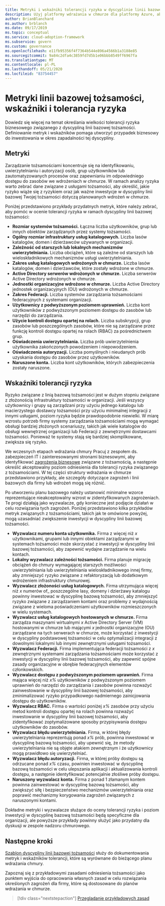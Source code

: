 ```yaml
---
title: Metryki i wskaźniki tolerancji ryzyka w dyscyplinie linii bazowej tożsamości.
description: Użyj platformy wdrażania w chmurze dla platformy Azure, aby dowiedzieć się, jak określić tolerancję ryzyka biznesowego związanego z dyscypliną linii bazowej tożsamości.
author: BrianBlanchard
ms.author: brblanch
ms.date: 09/17/2019
ms.topic: conceptual
ms.service: cloud-adoption-framework
ms.subservice: govern
ms.custom: governance
ms.openlocfilehash: e11fb95356f4f7364b544e896a4566b1a3188e85
ms.sourcegitcommit: 9a84c2dfa4c3859fd7d5b1e06bbb8549ff6967fa
ms.translationtype: MT
ms.contentlocale: pl-PL
ms.lasthandoff: 05/21/2020
ms.locfileid: "83754457"
---
```

# <a name="identity-baseline-metrics-indicators-and-risk-tolerance"></a>Metryki linii bazowej tożsamości, wskaźniki i tolerancja ryzyka

Dowiedz się więcej na temat określania wielkości tolerancji ryzyka biznesowego związanego z dyscypliną linii bazowej tożsamości. Definiowanie metryk i wskaźników pomaga utworzyć przypadek biznesowy do inwestowania w okres zapadalności tej dyscypliny.

## <a name="metrics"></a>Metryki

Zarządzanie tożsamościami koncentruje się na identyfikowaniu, uwierzytelnianiu i autoryzacji osób, grup użytkowników lub zautomatyzowanych procesów oraz zapewnianiu im odpowiedniego dostępu do zasobów we wdrożeniach w chmurze. W ramach analizy ryzyka warto zebrać dane związane z usługami tożsamości, aby określić, jakie ryzyko wiąże się z ryzykiem oraz jak ważne inwestycje w dyscypliny linii bazowej Twojej tożsamości dotyczą planowanych wdrożeń w chmurze.

Poniżej przedstawiono przykłady przydatnych metryk, które należy zebrać, aby pomóc w ocenie tolerancji ryzyka w ramach dyscypliny linii bazowej tożsamości:

- **Rozmiar systemów tożsamości.** Łączna liczba użytkowników, grup lub innych obiektów zarządzanych przez systemy tożsamości.
- **Ogólny rozmiar infrastruktury usług katalogowych.** Liczba lasów katalogów, domen i dzierżawców używanych w organizacji.
- **Zależność od starszych lub lokalnych mechanizmów uwierzytelniania.** Liczba obciążeń, które są zależne od starszych lub wieloskładnikowych mechanizmów usługi uwierzytelniania.
- **Zakres usług katalogowych wdrożonych w chmurze.** Liczba lasów katalogów, domen i dzierżawców, które zostały wdrożone w chmurze.
- **Active Directory serwerów wdrożonych w chmurze.** Liczba serwerów Active Directory wdrożonych w chmurze.
- **Jednostki organizacyjne wdrożone w chmurze.** Liczba Active Directory jednostek organizacyjnych (OU) wdrożonych w chmurze.
- **Zakres Federacji.** Liczba systemów zarządzania tożsamościami federacyjnych z systemami organizacji.
- **Użytkownicy z podwyższonym poziomem uprawnień.** Liczba kont użytkowników z podwyższonym poziomem dostępu do zasobów lub narzędzi do zarządzania.
- **Użycie kontroli dostępu opartej na rolach.** Liczba subskrypcji, grup zasobów lub poszczególnych zasobów, które nie są zarządzane przez funkcję kontroli dostępu opartej na rolach (RBAC) za pośrednictwem grup.
- **Oświadczenia uwierzytelniania.** Liczba prób uwierzytelnienia użytkownika zakończonych powodzeniem i niepowodzeniem.
- **Oświadczenia autoryzacji.** Liczba pomyślnych i nieudanych prób uzyskania dostępu do zasobów przez użytkowników.
- **Naruszone konta.** Liczba kont użytkowników, których zabezpieczenia zostały naruszone.

## <a name="risk-tolerance-indicators"></a>Wskaźniki tolerancji ryzyka

Ryzyko związane z linią bazową tożsamości jest w dużym stopniu związane z złożonością infrastruktury tożsamości w organizacji. Jeśli wszyscy użytkownicy i grupy są zarządzani przy użyciu jednego katalogu lub macierzystego dostawcy tożsamości przy użyciu minimalnej integracji z innymi usługami, poziom ryzyka będzie prawdopodobnie niewielki. W miarę wzrostu potrzeb firmy systemy zarządzania tożsamościami mogą wymagać obsługi bardziej złożonych scenariuszy, takich jak wiele katalogów do obsługi wewnętrznej organizacji lub Federacji z zewnętrznymi dostawcami tożsamości. Ponieważ te systemy stają się bardziej skomplikowane, zwiększa się ryzyko.

We wczesnych etapach wdrażania chmury Pracuj z zespołem ds. zabezpieczeń IT i zainteresowanymi stronami biznesowymi, aby identyfikować [zagrożenia biznesowe](./business-risks.md) związane z tożsamością, a następnie określić akceptowalny poziom odniesienia dla tolerancji ryzyka związanego z tożsamościami. W tej części struktury wdrażania w chmurze przedstawiono przykłady, ale szczegóły dotyczące zagrożeń i linii bazowych dla firmy lub wdrożeń mogą się różnić.

Po utworzeniu planu bazowego należy ustanowić minimalne wzorce reprezentujące nieakceptowalny wzrost w zidentyfikowanych zagrożeniach. Te progi działają jako wyzwalacze, gdy konieczne jest podjęcie działań w celu rozwiązania tych zagrożeń. Poniżej przedstawiono kilka przykładów metryk związanych z tożsamościami, takich jak te omówione powyżej, mogą uzasadniać zwiększenie inwestycji w dyscypliny linii bazowej tożsamości.

- **Wyzwalacz numeru konta użytkownika.** Firma z więcej niż _x_ użytkownikami, grupami lub innymi obiektami zarządzanymi w systemach tożsamości może skorzystać z inwestycji w dyscypliny linii bazowej tożsamości, aby zapewnić wydajne zarządzanie na wielu kontach.
- **Lokalny wyzwalacz zależności tożsamości.** Firma planuje migrację obciążeń do chmury wymagającej starszych możliwości uwierzytelniania lub uwierzytelniania wieloskładnikowego innej firmy, aby zmniejszyć ryzyko związane z refaktoryzacją lub dodatkowym wdrożeniem infrastruktury chmurowej.
- **Wyzwalacz złożoności usług katalogowych.** Firma utrzymująca więcej niż _x_ numerów of_ poszczególne lasy, domeny i dzierżawy katalogu powinny inwestować w dyscyplinę bazową tożsamości, aby zmniejszyć ryzyko związane z zarządzaniem kontami oraz problemy z wydajnością związane z wieloma poświadczeniami użytkowników rozmieszczonych w wielu systemach.
- **Wyzwalacz usług katalogowych hostowanych w chmurze.** Firma zarządza maszynami wirtualnymi _x_ Active Directory Server (VM) hostowanymi w chmurze lub mającymi _x_ jednostki organizacyjne (OU) zarządzane na tych serwerach w chmurze, może korzystać z inwestycji w dyscypliny podstawowej tożsamości w celu optymalizacji integracji z dowolnymi lokalnymi lub innymi zewnętrznymi usługami tożsamości.
- **Wyzwalacz Federacji.** Firma implementująca federacji tożsamości z _x_ zewnętrznymi systemami zarządzania tożsamościami może korzystać z inwestycji w dyscypliny linii bazowej tożsamości, aby zapewnić spójne zasady organizacyjne w obrębie federacyjnych elementów członkowskich.
- **Wyzwalacz dostępu z podwyższonym poziomem uprawnień.** Firma mająca więcej niż _x%_ użytkowników z podwyższonym poziomem uprawnień do narzędzi do zarządzania i zasobów powinna rozważyć zainwestowanie w dyscypliny linii bazowej tożsamości, aby zminimalizować ryzyko przypadkowego nadmiernego zainicjowania dostępu do użytkowników.
- **Wyzwalacz RBAC.** Firma o wartości poniżej _x%_ zasobów przy użyciu metod kontroli dostępu opartej na rolach powinna rozważyć inwestowanie w dyscypliny linii bazowej tożsamości, aby zidentyfikować zoptymalizowane sposoby przypisywania dostępu użytkowników do zasobów.
- **Wyzwalacz błędu uwierzytelniania.** Firma, w której błędy uwierzytelniania reprezentują ponad _x%_ prób, powinna inwestować w dyscyplinę bazową tożsamości, aby upewnić się, że metody uwierzytelniania nie są objęte atakiem zewnętrznym i że użytkownicy mogą prawidłowo się uwierzytelniać.
- **Wyzwalacz błędu autoryzacji.** Firma, w której próby dostępu są odrzucane ponad _x%_ czasu, powinien inwestować w dyscyplinę bazową tożsamości w celu ulepszania aplikacji i aktualizowania kontroli dostępu, a następnie identyfikować potencjalnie złośliwe próby dostępu.
- **Naruszony wyzwalacz konta.** Firma z ponad 1 złamanym kontem powinna zainwestować w dyscyplinę bazową tożsamości, aby zwiększyć siłę i bezpieczeństwo mechanizmów uwierzytelniania oraz poprawić mechanizmy korygowania zagrożeń związanych z naruszonymi kontami.

Dokładne metryki i wyzwalacze służące do oceny tolerancji ryzyka i poziom inwestycji w dyscyplinę bazową tożsamości będą specyficzne dla organizacji, ale powyższe przykłady powinny służyć jako przydatny dla dyskusji w zespole nadzoru chmurowego.

## <a name="next-steps"></a>Następne kroki

[Szablon dyscypliny linii bazowej tożsamości](./template.md) służy do dokumentowania metryk i wskaźników tolerancji, które są wyrównane do bieżącego planu wdrażania chmury.

Zapoznaj się z przykładowymi zasadami odniesienia tożsamości jako punktem wyjścia do opracowania własnych zasad w celu rozwiązania określonych zagrożeń dla firmy, które są dostosowane do planów wdrażania w chmurze.

> [!div class="nextstepaction"]
> [Przeglądanie przykładowych zasad](./policy-statements.md)
